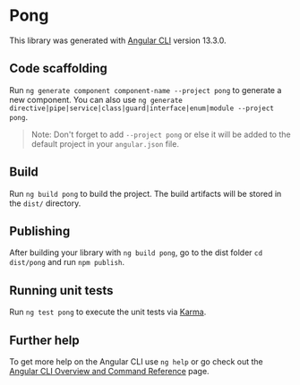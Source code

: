# Pong

This library was generated with [Angular CLI](https://github.com/angular/angular-cli) version 13.3.0.

## Code scaffolding

Run `ng generate component component-name --project pong` to generate a new component. You can also use `ng generate directive|pipe|service|class|guard|interface|enum|module --project pong`.
> Note: Don't forget to add `--project pong` or else it will be added to the default project in your `angular.json` file. 

## Build

Run `ng build pong` to build the project. The build artifacts will be stored in the `dist/` directory.

## Publishing

After building your library with `ng build pong`, go to the dist folder `cd dist/pong` and run `npm publish`.

## Running unit tests

Run `ng test pong` to execute the unit tests via [Karma](https://karma-runner.github.io).

## Further help

To get more help on the Angular CLI use `ng help` or go check out the [Angular CLI Overview and Command Reference](https://angular.io/cli) page.
